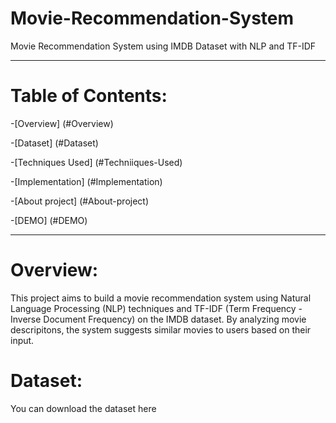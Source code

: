 # Movie-Recommendation-System
Movie Recommendation System using IMDB Dataset with NLP and TF-IDF
* * *
# Table of Contents:
-[Overview] (#Overview)

-[Dataset] (#Dataset)

-[Techniques Used] (#Techniiques-Used)

-[Implementation] (#Implementation)

-[About project] (#About-project)

-[DEMO] (#DEMO)
* * *
# Overview:
This project aims to build a movie recommendation system using Natural Language Processing (NLP) techniques and TF-IDF (Term Frequency -Inverse Document Frequency) on the IMDB dataset. By analyzing movie descripitons, the system suggests similar movies to users based on their input.

# Dataset:
You can download the dataset here
